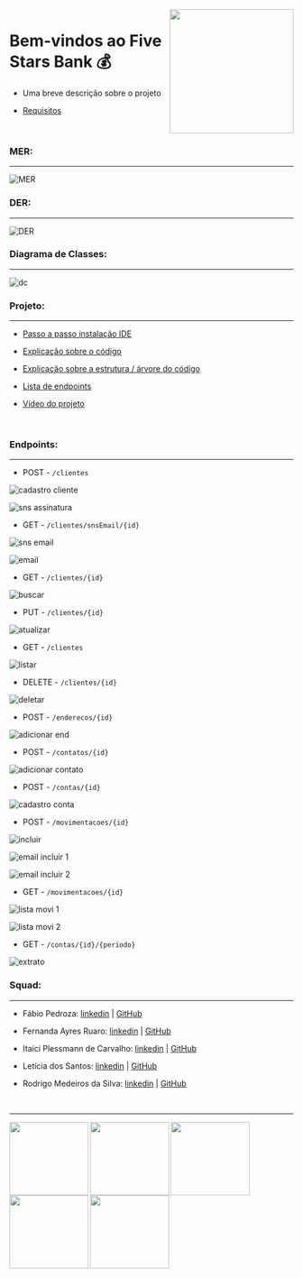 <img align="right" height="220em" src="https://github.com/Feruaro/Five-Stars-Bank/blob/main/Imagens/Logotipo%20Brilho%20Minimalista%20Chic%20.png"/>

# Bem-vindos ao Five Stars Bank :moneybag:

* Uma breve descrição sobre o projeto

* [Requisitos](https://github.com/Feruaro/Five-Stars-Bank/blob/main/Documentos/requisitos_projeto.md)

  ​

### MER:

--------

![MER](https://github.com/Feruaro/Five-Stars-Bank/blob/main/Documentos/mer_final.jpg)



### DER:

----

![DER](https://github.com/Feruaro/Five-Stars-Bank/blob/main/Documentos/der_final.jpg)



### Diagrama de Classes:

-------

![dc](https://github.com/Feruaro/Five-Stars-Bank/blob/main/Documentos/digrama_classes_final.jpg)



### Projeto:

--------

* [Passo a passo instalação IDE]()

* [Explicação sobre o código](https://github.com/Feruaro/Five-Stars-Bank/blob/main/Documentos/explicacao_codigo.md)

* [Explicação sobre a estrutura / árvore do código]()

* [Lista de endpoints](https://github.com/Feruaro/Five-Stars-Bank/blob/main/Documentos/lista_%20endpoints.md)

* [Vídeo do projeto]()

  ​

### Endpoints:

-----

* POST - `/clientes`


![cadastro cliente](https://github.com/Feruaro/Five-Stars-Bank/blob/main/Imagens/cadastro_cliente.jpg)

![sns assinatura](https://github.com/Feruaro/Five-Stars-Bank/blob/main/Imagens/email_assinatura.jpg)

* GET - `/clientes/snsEmail/{id}`

![sns email](https://github.com/Feruaro/Five-Stars-Bank/blob/main/Imagens/snsEmail.jpg)

![email](https://github.com/Feruaro/Five-Stars-Bank/blob/main/Imagens/email_cadastro.jpg)

* GET - `/clientes/{id}`

![buscar](https://github.com/Feruaro/Five-Stars-Bank/blob/main/Imagens/buscar_cliente.jpg)

* PUT - `/clientes/{id}`

![atualizar](https://github.com/Feruaro/Five-Stars-Bank/blob/main/Imagens/atualizar%20_cliente.jpg)

* GET - `/clientes`

![listar](https://github.com/Feruaro/Five-Stars-Bank/blob/main/Imagens/listar_cliente1.jpg)

* DELETE - `/clientes/{id}`

![deletar](https://github.com/Feruaro/Five-Stars-Bank/blob/main/Imagens/deletar.jpg)

* POST - `/enderecos/{id}`

![adicionar end](https://github.com/Feruaro/Five-Stars-Bank/blob/main/Imagens/adicionar_endereco.jpg)

* POST - `/contatos/{id}`

![adicionar contato](https://github.com/Feruaro/Five-Stars-Bank/blob/main/Imagens/adicionar_contato.jpg)

* POST - `/contas/{id}`

![cadastro conta](https://github.com/Feruaro/Five-Stars-Bank/blob/main/Imagens/Cadastro_conta.jpg)

* POST - `/movimentacoes/{id}`

![incluir](https://github.com/Feruaro/Five-Stars-Bank/blob/main/Imagens/transacao1.jpg)

![email incluir 1](https://github.com/Feruaro/Five-Stars-Bank/blob/main/Imagens/email_transacao1.jpg)

![email incluir 2](https://github.com/Feruaro/Five-Stars-Bank/blob/main/Imagens/email_transacao2.jpg)

* GET - `/movimentacoes/{id}`

![lista movi 1](https://github.com/Feruaro/Five-Stars-Bank/blob/main/Imagens/lista_movimentacao.jpg)

![lista movi 2](https://github.com/Feruaro/Five-Stars-Bank/blob/main/Imagens/lista_movimentacao2.jpg)

* GET - `/contas/{id}/{periodo}`

![extrato](https://github.com/Feruaro/Five-Stars-Bank/blob/main/Imagens/extrato.jpg)

### Squad:

-------

* Fábio Pedroza:  [linkedin](https://www.linkedin.com/in/f%C3%A1bio-pedroza-analistaprotheus/) |  [GitHub](https://github.com/fabiopedroza)

* Fernanda Ayres Ruaro:  [linkedin](https://www.linkedin.com/in/fernanda-ruaro/) |  [GitHub](https://github.com/Feruaro)

* Itaici Plessmann de Carvalho:  [linkedin](https://www.linkedin.com/in/itaici-plessmann-de-carvalho-45413b42/) |  [GitHub](https://github.com/itaici)

* Letícia dos Santos:  [linkedin](https://www.linkedin.com/in/ldsleticia/) |  [GitHub](https://github.com/ldsleticia)

* Rodrigo Medeiros da Silva:  [linkedin](https://www.linkedin.com/in/rodrigomedeiros89/) |  [GitHub](https://github.com/MedeirosRodrigo)

  ​

---------------

<img align="left" height="130em" width="140em" src="https://github.com/Feruaro/Five-Stars-Bank/blob/main/Imagens/squad/Fabio.png"/>

<img align="left" height="130em" width="140em" src="https://github.com/Feruaro/Five-Stars-Bank/blob/main/Imagens/squad/fernanda.jpg"/>

<img align="left" height="130em" width="140em" src="https://github.com/Feruaro/Five-Stars-Bank/blob/main/Imagens/squad/itaici.png"/>

<img align="left" height="130em" width="140em" src="https://github.com/Feruaro/Five-Stars-Bank/blob/main/Imagens/squad/Le.jpg"/>

<img align="left" height="130em" width="140em" src="https://github.com/Feruaro/Five-Stars-Bank/blob/main/Imagens/squad/Rodrigo.jpg"/>